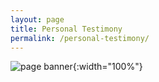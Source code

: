 ```yaml
---
layout: page
title: Personal Testimony
permalink: /personal-testimony/
---
```

![page banner](/assets/images/MCMC团队开幕.jpg){:width="100%"}